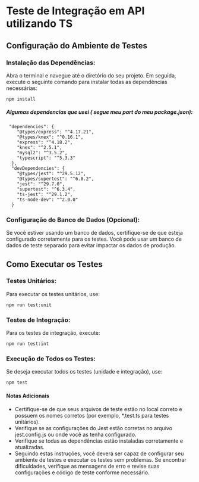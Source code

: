 # Teste de Integração em API utilizando TS

## Configuração do Ambiente de Testes

### Instalação das Dependências:
Abra o terminal e navegue até o diretório do seu projeto. Em seguida, execute o seguinte comando para instalar todas as dependências necessárias:

```
npm install
```
##### Algumas dependencias que usei ( segue meu part do meu package.json):
```
 "dependencies": {
    "@types/express": "^4.17.21",
    "@types/knex": "^0.16.1",
    "express": "^4.18.2",
    "knex": "^2.5.1",
    "mysql2": "^3.5.2",
    "typescript": "^5.3.3"
  },
  "devDependencies": {
    "@types/jest": "^29.5.12",
    "@types/supertest": "^6.0.2",
    "jest": "^29.7.0",
    "supertest": "^6.3.4",
    "ts-jest": "^29.1.2",
    "ts-node-dev": "^2.0.0"
  }
```

### Configuração do Banco de Dados (Opcional):
Se você estiver usando um banco de dados, certifique-se de que esteja configurado corretamente para os testes. Você pode usar um banco de dados de teste separado para evitar impactar os dados de produção.

## Como Executar os Testes

### Testes Unitários:
Para executar os testes unitários, use:
```
npm run test:unit
```
### Testes de Integração:
Para os testes de integração, execute:
```
npm run test:int
```
### Execução de Todos os Testes:
Se deseja executar todos os testes (unidade e integração), use:
```
npm test
```
#### Notas Adicionais
- Certifique-se de que seus arquivos de teste estão no local correto e possuem os nomes corretos (por exemplo, *.test.ts para testes unitários).
- Verifique se as configurações do Jest estão corretas no arquivo jest.config.js ou onde você as tenha configurado.
- Verifique se todas as dependências estão instaladas corretamente e atualizadas.
- Seguindo estas instruções, você deverá ser capaz de configurar seu ambiente de testes e executar os testes sem problemas. Se encontrar dificuldades, verifique as mensagens de erro e revise suas configurações e código de teste conforme necessário.
